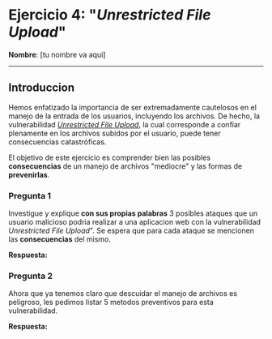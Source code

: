 # Ejercicio 4: "*Unrestricted File Upload*"

**Nombre**: [tu nombre va aqui]

--- 
## Introduccion
Hemos enfatizado la importancia de ser extremadamente cautelosos en el manejo de la entrada de los usuarios, incluyendo los archivos. De hecho, la vulnerabilidad [*Unrestricted File Upload*](https://owasp.org/www-community/vulnerabilities/Unrestricted_File_Upload), la cual corresponde a confiar plenamente en los archivos subidos por el usuario, puede tener consecuencias catastróficas.

El objetivo de este ejercicio es comprender bien las posibles **consecuencias** de un manejo de archivos "mediocre" y las formas de **prevenirlas**.

### Pregunta 1
Investigue y explique **con sus propias palabras** 3 posibles ataques que un usuario malicioso podria realizar a una aplicacion web con la vulnerabilidad *Unrestricted File Upload*". Se espera que para cada ataque se mencionen las **consecuencias** del mismo.

**Respuesta:**

### Pregunta 2
Ahora que ya tenemos claro que descuidar el manejo de archivos es peligroso, les pedimos listar 5 metodos preventivos para esta vulnerabilidad.

**Respuesta:**